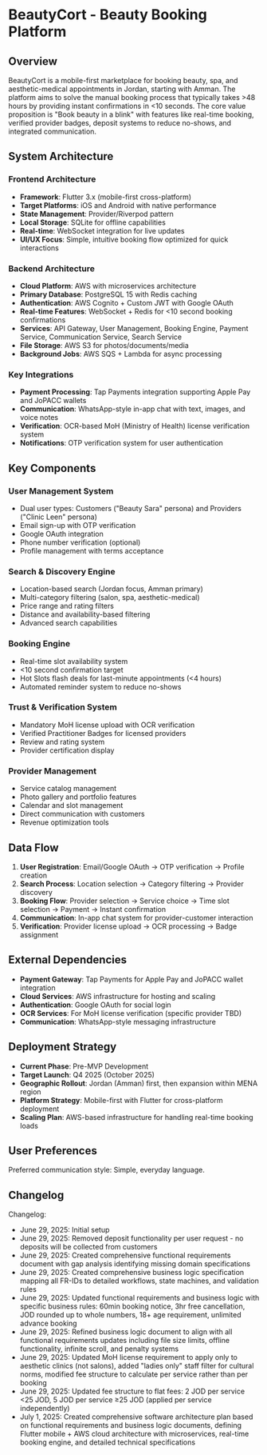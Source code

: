 # BeautyCort - Beauty Booking Platform

## Overview

BeautyCort is a mobile-first marketplace for booking beauty, spa, and aesthetic-medical appointments in Jordan, starting with Amman. The platform aims to solve the manual booking process that typically takes >48 hours by providing instant confirmations in <10 seconds. The core value proposition is "Book beauty in a blink" with features like real-time booking, verified provider badges, deposit systems to reduce no-shows, and integrated communication.

## System Architecture

### Frontend Architecture
- **Framework**: Flutter 3.x (mobile-first cross-platform)
- **Target Platforms**: iOS and Android with native performance
- **State Management**: Provider/Riverpod pattern
- **Local Storage**: SQLite for offline capabilities
- **Real-time**: WebSocket integration for live updates
- **UI/UX Focus**: Simple, intuitive booking flow optimized for quick interactions

### Backend Architecture
- **Cloud Platform**: AWS with microservices architecture
- **Primary Database**: PostgreSQL 15 with Redis caching
- **Authentication**: AWS Cognito + Custom JWT with Google OAuth
- **Real-time Features**: WebSocket + Redis for <10 second booking confirmations
- **Services**: API Gateway, User Management, Booking Engine, Payment Service, Communication Service, Search Service
- **File Storage**: AWS S3 for photos/documents/media
- **Background Jobs**: AWS SQS + Lambda for async processing

### Key Integrations
- **Payment Processing**: Tap Payments integration supporting Apple Pay and JoPACC wallets
- **Communication**: WhatsApp-style in-app chat with text, images, and voice notes
- **Verification**: OCR-based MoH (Ministry of Health) license verification system
- **Notifications**: OTP verification system for user authentication

## Key Components

### User Management System
- Dual user types: Customers ("Beauty Sara" persona) and Providers ("Clinic Leen" persona)
- Email sign-up with OTP verification
- Google OAuth integration
- Phone number verification (optional)
- Profile management with terms acceptance

### Search & Discovery Engine
- Location-based search (Jordan focus, Amman primary)
- Multi-category filtering (salon, spa, aesthetic-medical)
- Price range and rating filters
- Distance and availability-based filtering
- Advanced search capabilities

### Booking Engine
- Real-time slot availability system
- <10 second confirmation target
- Hot Slots flash deals for last-minute appointments (<4 hours)
- Automated reminder system to reduce no-shows

### Trust & Verification System
- Mandatory MoH license upload with OCR verification
- Verified Practitioner Badges for licensed providers
- Review and rating system
- Provider certification display

### Provider Management
- Service catalog management
- Photo gallery and portfolio features
- Calendar and slot management
- Direct communication with customers
- Revenue optimization tools

## Data Flow

1. **User Registration**: Email/Google OAuth → OTP verification → Profile creation
2. **Search Process**: Location selection → Category filtering → Provider discovery
3. **Booking Flow**: Provider selection → Service choice → Time slot selection → Payment → Instant confirmation
4. **Communication**: In-app chat system for provider-customer interaction
5. **Verification**: Provider license upload → OCR processing → Badge assignment

## External Dependencies

- **Payment Gateway**: Tap Payments for Apple Pay and JoPACC wallet integration
- **Cloud Services**: AWS infrastructure for hosting and scaling
- **Authentication**: Google OAuth for social login
- **OCR Services**: For MoH license verification (specific provider TBD)
- **Communication**: WhatsApp-style messaging infrastructure

## Deployment Strategy

- **Current Phase**: Pre-MVP Development
- **Target Launch**: Q4 2025 (October 2025)
- **Geographic Rollout**: Jordan (Amman) first, then expansion within MENA region
- **Platform Strategy**: Mobile-first with Flutter for cross-platform deployment
- **Scaling Plan**: AWS-based infrastructure for handling real-time booking loads

## User Preferences

Preferred communication style: Simple, everyday language.

## Changelog

Changelog:
- June 29, 2025: Initial setup
- June 29, 2025: Removed deposit functionality per user request - no deposits will be collected from customers
- June 29, 2025: Created comprehensive functional requirements document with gap analysis identifying missing domain specifications
- June 29, 2025: Created comprehensive business logic specification mapping all FR-IDs to detailed workflows, state machines, and validation rules
- June 29, 2025: Updated functional requirements and business logic with specific business rules: 60min booking notice, 3hr free cancellation, JOD rounded up to whole numbers, 18+ age requirement, unlimited advance booking
- June 29, 2025: Refined business logic document to align with all functional requirements updates including file size limits, offline functionality, infinite scroll, and penalty systems
- June 29, 2025: Updated MoH license requirement to apply only to aesthetic clinics (not salons), added "ladies only" staff filter for cultural norms, modified fee structure to calculate per service rather than per booking
- June 29, 2025: Updated fee structure to flat fees: 2 JOD per service <25 JOD, 5 JOD per service ≥25 JOD (applied per service independently)
- July 1, 2025: Created comprehensive software architecture plan based on functional requirements and business logic documents, defining Flutter mobile + AWS cloud architecture with microservices, real-time booking engine, and detailed technical specifications